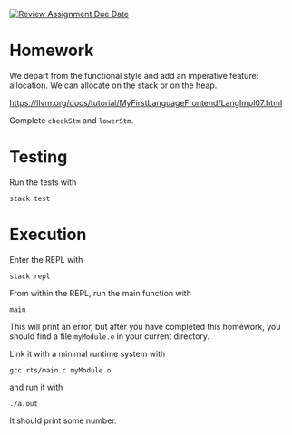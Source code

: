 [![Review Assignment Due Date](https://classroom.github.com/assets/deadline-readme-button-22041afd0340ce965d47ae6ef1cefeee28c7c493a6346c4f15d667ab976d596c.svg)](https://classroom.github.com/a/_XF-5K4d)
# Homework

We depart from the functional style and add an imperative feature: allocation.
We can allocate on the stack or on the heap.

https://llvm.org/docs/tutorial/MyFirstLanguageFrontend/LangImpl07.html

Complete `checkStm` and `lowerStm`.

# Testing

Run the tests with

```
stack test
```

# Execution

Enter the REPL with

```
stack repl
```

From within the REPL, run the main function with

```
main
```

This will print an error, but after you have completed this homework,
you should find a file `myModule.o` in your current directory.

Link it with a minimal runtime system with

```
gcc rts/main.c myModule.o
```

and run it with

```
./a.out
```

It should print some number.


